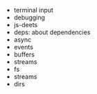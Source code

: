 - terminal input
- debugging
- js-deets
- deps: about dependencies
- async
- events
- buffers
- streams
- fs
- streams
- dirs
